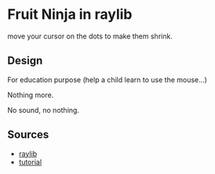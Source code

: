 # Fruit Ninja in raylib

move your cursor on the dots to make them shrink.

## Design

For education purpose (help a child learn to use the mouse...)

Nothing more.

No sound, no nothing.

## Sources

- [raylib](https://www.raylib.com/)
- [tutorial](https://github.com/raysan5/raylib-intro-course)
